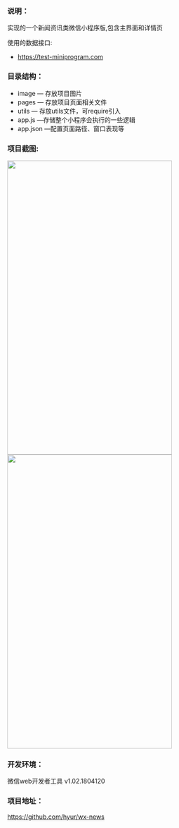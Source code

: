 ### 说明：
实现的一个新闻资讯类微信小程序版,包含主界面和详情页

使用的数据接口:

- https://test-miniprogram.com

### 目录结构：
- image — 存放项目图片
- pages — 存放项目页面相关文件
- utils — 存放utils文件，可require引入
- app.js —存储整个小程序会执行的一些逻辑
- app.json —配置页面路径、窗口表现等

### 项目截图:
<img src="https://github.com/hyur/wx-news/blob/master/images/index.jpg" width="375px" height="667px"/>

<img src="https://github.com/hyur/wx-news/blob/master/images/detail.jpg" width="375px" height="667px"/>

### 开发环境：
微信web开发者工具 v1.02.1804120

### 项目地址：
https://github.com/hyur/wx-news
